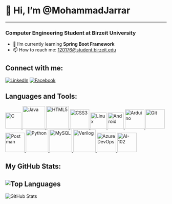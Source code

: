 # 👋 Hi, I’m @MohammadJarrar
---
### Computer Engineering Student at Birzeit University

- 🌱 I’m currently learning **Spring Boot Framework**  
- 📫 How to reach me: [120176@student.birzeit.edu](mailto:120176@student.birzeit.edu)  

## Connect with me:
[![LinkedIn](https://img.shields.io/badge/LinkedIn-MohammadJarrar-blue?style=for-the-badge&logo=linkedin)](https://www.linkedin.com/in/mohammad-jarrar-2310a430b/)
[![Facebook](https://img.shields.io/badge/Facebook-MohammadJarrar-1877F2?style=for-the-badge&logo=facebook&logoColor=white)](https://www.facebook.com/mohammad.jarrar.315/)

## Languages and Tools:

<a href="https://www.cprogramming.com/" target="_blank">
  <img src="https://upload.wikimedia.org/wikipedia/commons/1/18/C_Programming_Language.svg" alt="C" width="50"/>
</a>
<a href="https://www.java.com/" target="_blank">
  <img src="https://github.com/user-attachments/assets/c14be797-4ece-4ace-9886-463eeb435455" alt="Java" width="70"/>
</a>
<a href="https://developer.mozilla.org/en-US/docs/Web/HTML" target="_blank">
  <img src="https://github.com/user-attachments/assets/be976737-3b89-4cd8-8578-b6e446083da9" alt="HTML5" width="70"/>
</a>

<a href="https://developer.mozilla.org/en-US/docs/Web/CSS" target="_blank">
  <img src="https://github.com/user-attachments/assets/56f463cb-35a2-4bf2-9658-c9b2cb716ad3" alt="CSS3" width="60"/>
</a>

<a href="https://www.linux.org/" target="_blank">
  <img src="https://github.com/user-attachments/assets/064b7f4a-7931-47df-8457-46cda3c4dea9" alt="Linux" width="50"/>
</a>

<a href="https://developer.android.com/" target="_blank">
  <img src="https://github.com/user-attachments/assets/03aa8838-b4c4-4f23-b3cc-853384e99d5a" alt="Android" width="50"/>
</a>

<a href="https://www.arduino.cc/" target="_blank">
  <img src="https://github.com/user-attachments/assets/de14a322-3053-47f5-bb07-32639eb817b6" alt="Arduino" width="60"/>
</a>


<a href="https://git-scm.com/" target="_blank">
  <img src="https://github.com/user-attachments/assets/bdae11da-9158-48e7-aab5-2802e364358f" alt="Git" width="60"/>
</a>

<a href="https://www.postman.com/" target="_blank">
  <img src="https://github.com/user-attachments/assets/34a31669-980f-4da1-8e74-1d5b0c029753" alt="Postman" width="60"/>
</a>

<a href="https://www.python.org/" target="_blank">
  <img src="https://github.com/user-attachments/assets/924f1165-1a3a-4e7e-8fb9-ae2fe6d59fec" alt="Python" width="70"/>
</a>

<a href="https://www.mysql.com/" target="_blank">
  <img src="https://github.com/user-attachments/assets/43fdb974-d361-491f-9d51-da07682fbc6a" alt="MySQL" width="70"/>
</a>




<a href="https://en.wikipedia.org/wiki/Verilog" target="_blank">
  <img src="https://github.com/user-attachments/assets/c0a269fd-e663-495b-8e38-5560aa8ea9f6" alt="Verilog" width="70"/>
</a>
<a href="https://azure.microsoft.com/en-us/services/devops/" target="_blank">
  <img src="https://github.com/user-attachments/assets/0bc56320-f486-4918-9bee-da3ba25f6568" alt="Azure DevOps" width="60"/>
</a>

<a href="https://learn.microsoft.com/en-us/certifications/exams/ai-102" target="_blank">
  <img src= "https://github.com/user-attachments/assets/9e0dfae5-ac56-4bc9-803d-32505c2868a5" alt="AI-102" width="60"/>
</a>


## My GitHub Stats:
![Top Languages](https://github-readme-stats.vercel.app/api/top-langs/?username=MohammadJarrar1201726&layout=compact)
---
![GitHub Stats](https://github-readme-stats.vercel.app/api?username=MohammadJarrar1201726&show_icons=true&theme=radical)

<!---
MohammadJarrar1201726/MohammadJarrar1201726 is a ✨ special ✨ repository because its `README.md` (this file) appears on your GitHub profile.
You can click the Preview link to take a look at your changes.
--->
